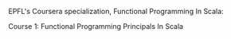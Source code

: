 EPFL's Coursera specialization, Functional Programming In Scala:

Course 1: Functional Programming Principals In Scala

